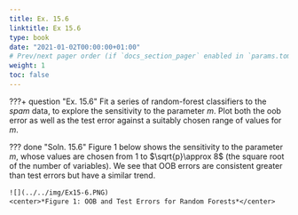 ```yaml
---
title: Ex. 15.6
linktitle: Ex 15.6
type: book
date: "2021-01-02T00:00:00+01:00"
# Prev/next pager order (if `docs_section_pager` enabled in `params.toml`)
weight: 1
toc: false
---
```


???+ question "Ex. 15.6"
	Fit a series of random-forest classifiers to the *spam* data, to explore the sensitivity to the parameter $m$. Plot both the oob error as well as the test error against a suitably chosen range of values for $m$.

??? done "Soln. 15.6"
    Figure 1 below shows the sensitivity to the parameter $m$, whose values are chosen from 1 to $\sqrt{p}\approx 8$ (the square root of the number of variables). We see that OOB errors are consistent greater than test errors but have a similar trend. 

    ![](../../img/Ex15-6.PNG)
    <center>*Figure 1: OOB and Test Errors for Random Forests*</center>